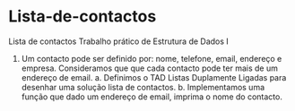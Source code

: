 # Lista-de-contactos
Lista de contactos
Trabalho prático de Estrutura de Dados I
1. Um contacto pode ser definido por: nome, telefone, email, endereço e
empresa. Consideramos que que cada contacto pode ter mais de um
endereço de email.
a. Definimos o TAD Listas Duplamente Ligadas para desenhar uma
solução lista de contactos.
b. Implementamos uma função que dado um endereço de email,
imprima o nome do contacto.
